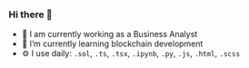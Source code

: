 ### Hi there 👋

- 🔭 I am currently working as a Business Analyst
- 🌱 I’m currently learning blockchain development
- ⚙️ I use daily:  `.sol`, `.ts`, `.tsx`, `.ipynb`, `.py`, `.js`, `.html`, `.scss`

<!--
**AnthonyPeres/AnthonyPeres** is a ✨ _special_ ✨ repository because its `README.md` (this file) appears on your GitHub profile.

Here are some ideas to get you started:



- 👯 I’m looking to collaborate on ...
- 🤔 I’m looking for help with ...
- 💬 Ask me about ...
- 📫 How to reach me: ...
- 😄 Pronouns: ...
- ⚡ Fun fact: ...
-->
